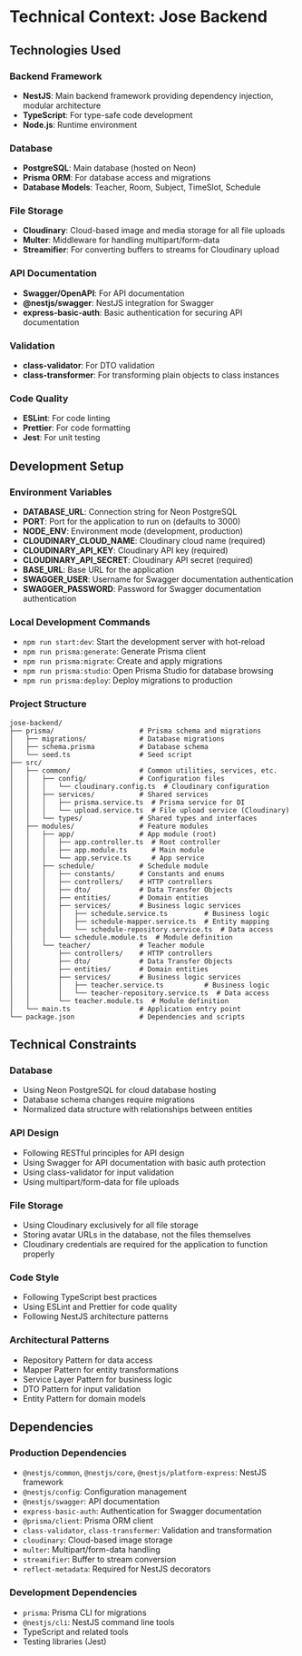 # Technical Context: Jose Backend

## Technologies Used

### Backend Framework

- **NestJS**: Main backend framework providing dependency injection, modular architecture
- **TypeScript**: For type-safe code development
- **Node.js**: Runtime environment

### Database

- **PostgreSQL**: Main database (hosted on Neon)
- **Prisma ORM**: For database access and migrations
- **Database Models**: Teacher, Room, Subject, TimeSlot, Schedule

### File Storage

- **Cloudinary**: Cloud-based image and media storage for all file uploads
- **Multer**: Middleware for handling multipart/form-data
- **Streamifier**: For converting buffers to streams for Cloudinary upload

### API Documentation

- **Swagger/OpenAPI**: For API documentation
- **@nestjs/swagger**: NestJS integration for Swagger
- **express-basic-auth**: Basic authentication for securing API documentation

### Validation

- **class-validator**: For DTO validation
- **class-transformer**: For transforming plain objects to class instances

### Code Quality

- **ESLint**: For code linting
- **Prettier**: For code formatting
- **Jest**: For unit testing

## Development Setup

### Environment Variables

- **DATABASE_URL**: Connection string for Neon PostgreSQL
- **PORT**: Port for the application to run on (defaults to 3000)
- **NODE_ENV**: Environment mode (development, production)
- **CLOUDINARY_CLOUD_NAME**: Cloudinary cloud name (required)
- **CLOUDINARY_API_KEY**: Cloudinary API key (required)
- **CLOUDINARY_API_SECRET**: Cloudinary API secret (required)
- **BASE_URL**: Base URL for the application
- **SWAGGER_USER**: Username for Swagger documentation authentication
- **SWAGGER_PASSWORD**: Password for Swagger documentation authentication

### Local Development Commands

- `npm run start:dev`: Start the development server with hot-reload
- `npm run prisma:generate`: Generate Prisma client
- `npm run prisma:migrate`: Create and apply migrations
- `npm run prisma:studio`: Open Prisma Studio for database browsing
- `npm run prisma:deploy`: Deploy migrations to production

### Project Structure

```
jose-backend/
├── prisma/                     # Prisma schema and migrations
│   ├── migrations/             # Database migrations
│   ├── schema.prisma           # Database schema
│   └── seed.ts                 # Seed script
├── src/
│   ├── common/                 # Common utilities, services, etc.
│   │   ├── config/             # Configuration files
│   │   │   └── cloudinary.config.ts  # Cloudinary configuration
│   │   ├── services/           # Shared services
│   │   │   ├── prisma.service.ts  # Prisma service for DI
│   │   │   └── upload.service.ts  # File upload service (Cloudinary)
│   │   └── types/              # Shared types and interfaces
│   ├── modules/                # Feature modules
│   │   ├── app/                # App module (root)
│   │   │   ├── app.controller.ts  # Root controller
│   │   │   ├── app.module.ts      # Main module
│   │   │   └── app.service.ts     # App service
│   │   ├── schedule/           # Schedule module
│   │   │   ├── constants/      # Constants and enums
│   │   │   ├── controllers/    # HTTP controllers
│   │   │   ├── dto/            # Data Transfer Objects
│   │   │   ├── entities/       # Domain entities
│   │   │   ├── services/       # Business logic services
│   │   │   │   ├── schedule.service.ts         # Business logic
│   │   │   │   ├── schedule-mapper.service.ts  # Entity mapping
│   │   │   │   └── schedule-repository.service.ts  # Data access
│   │   │   └── schedule.module.ts  # Module definition
│   │   └── teacher/            # Teacher module
│   │       ├── controllers/    # HTTP controllers
│   │       ├── dto/            # Data Transfer Objects
│   │       ├── entities/       # Domain entities
│   │       ├── services/       # Business logic services
│   │       │   ├── teacher.service.ts          # Business logic
│   │       │   └── teacher-repository.service.ts  # Data access
│   │       └── teacher.module.ts  # Module definition
│   └── main.ts                 # Application entry point
└── package.json                # Dependencies and scripts
```

## Technical Constraints

### Database

- Using Neon PostgreSQL for cloud database hosting
- Database schema changes require migrations
- Normalized data structure with relationships between entities

### API Design

- Following RESTful principles for API design
- Using Swagger for API documentation with basic auth protection
- Using class-validator for input validation
- Using multipart/form-data for file uploads

### File Storage

- Using Cloudinary exclusively for all file storage
- Storing avatar URLs in the database, not the files themselves
- Cloudinary credentials are required for the application to function properly

### Code Style

- Following TypeScript best practices
- Using ESLint and Prettier for code quality
- Following NestJS architecture patterns

### Architectural Patterns

- Repository Pattern for data access
- Mapper Pattern for entity transformations
- Service Layer Pattern for business logic
- DTO Pattern for input validation
- Entity Pattern for domain models

## Dependencies

### Production Dependencies

- `@nestjs/common`, `@nestjs/core`, `@nestjs/platform-express`: NestJS framework
- `@nestjs/config`: Configuration management
- `@nestjs/swagger`: API documentation
- `express-basic-auth`: Authentication for Swagger documentation
- `@prisma/client`: Prisma ORM client
- `class-validator`, `class-transformer`: Validation and transformation
- `cloudinary`: Cloud-based image storage
- `multer`: Multipart/form-data handling
- `streamifier`: Buffer to stream conversion
- `reflect-metadata`: Required for NestJS decorators

### Development Dependencies

- `prisma`: Prisma CLI for migrations
- `@nestjs/cli`: NestJS command line tools
- TypeScript and related tools
- Testing libraries (Jest)

